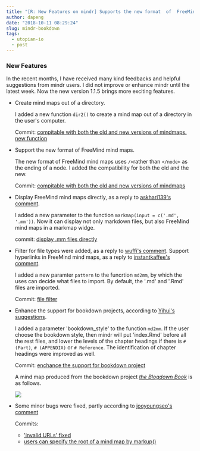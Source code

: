 ```yaml
---
title: "[R: New Features on mindr] Supports the new format  of  FreeMind. Displays mind maps directly. Supports bookdown projects."
author: dapeng
date: "2018-10-11 08:29:24"
slug: mindr-bookdown
tags: 
  - utopian-io
  - post
---
```


### New Features

In the recent months, I have received many kind feedbacks and helpful suggestions from mindr users. I did not improve or enhance mindr until the latest week. Now the new version 1.1.5 brings more exciting features.

- Create mind maps out of a directory.

  I added a new function `dir2()` to create a mind map out of a directory in the user's computer.

  Commit: [compitable with both the old and new versions of mindmaps. new function](https://github.com/pzhaonet/mindr/commit/0109d784422ea125b730371e689c90b26657b6a2)

- Support the new format of FreeMind mind maps.

  The new format of FreeMind mind maps uses `/>`rather than `</node>` as the ending of a node. I added the compatibility for both the old and the new.

  Commit: [compitable with both the old and new versions of mindmaps](https://github.com/pzhaonet/mindr/commit/0109d784422ea125b730371e689c90b26657b6a2) 

- Display FreeMind mind maps directly, as a reply to [askhari139's comment](https://github.com/pzhaonet/mindr/issues/8#issue-299619384). 

  I added a new parameter to the function `markmap(input = c('.md', '.mm'))`. Now it can display not only markdown files, but also FreeMind mind maps in a markmap widge.

  commit: [display .mm files directly](https://github.com/pzhaonet/mindr/commit/b1e1f9159f4b75fa695f9791ff447d3493b51d06)

- Filter for file types were added, as a reply to [wuffi's comment](https://github.com/pzhaonet/mindr/issues/12#issue-338185363). Support hyperlinks in FreeMind mind maps, as a reply to [instantkaffee's comment](https://github.com/pzhaonet/mindr/issues/9#issue-314193635).

  I added a new paramter  `pattern` to the funcrtion `md2mm`, by which the uses can decide what files to import. By default, the '.md' and '.Rmd' files are imported.

  Commit: [file filter](https://github.com/pzhaonet/mindr/commit/550e9a0801451cb6077ade5893299e3e252532ce)

- Enhance the support for bookdown projects, according to [Yihui's suggestions](https://community.rstudio.com/t/bookdown-contest-submission-mindr-convert-a-bookdown-project-into-a-mind-map-and-vice-versa/15121/2?u=dapeng).

  I added a parameter 'bookdown_style' to the function `md2mm`. If the user choose the bookdown style, then mindr will put 'index.Rmd' before all the rest files, and lower the levels of the chapter headings if there is `# (Part)`, `# (APPENDIX)` or `# Reference`. The identification of chapter headings were improved as well.

  Commit: [enchance the support for bookdown project](https://github.com/pzhaonet/mindr/commit/8f8a639d2f3622610e930603f262b0678ae5ae12)

  A mind map produced from the bookdown project *[the Blogdown Book](https://bookdown.org/yihui/blogdown/)* is as follows.

  [![](https://discourse-cdn-sjc1.com/business4/uploads/tidyverse/original/2X/9/9165086d21772e9ae06d405cef10e26e709e0fc2.png)](https://discourse-cdn-sjc1.com/business4/uploads/tidyverse/original/2X/9/9165086d21772e9ae06d405cef10e26e709e0fc2.png)

- Some minor bugs were fixed, partly according to [jooyoungseo's comment](https://github.com/pzhaonet/mindr/issues/10#issue-317041556)

  Commits: 

  - ['invalid URLs' fixed](https://github.com/pzhaonet/mindr/commit/9ee25e627ab6127d146ae31be9a63fbf8909999d)
  - [users can specify the root of a mind map by markup()](https://github.com/pzhaonet/mindr/commit/1504accd874c48d8ad719a8be9347325604954b5)

